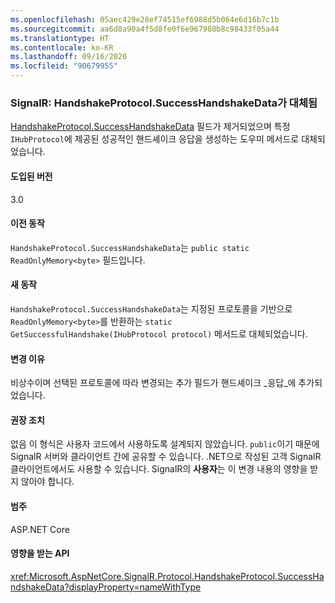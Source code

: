 ```yaml
---
ms.openlocfilehash: 05aec429e28ef74515ef6988d5b064e6d16b7c1b
ms.sourcegitcommit: aa6d8a90a4f5d8fe0f6e967980b8c98433f05a44
ms.translationtype: HT
ms.contentlocale: ko-KR
ms.lasthandoff: 09/16/2020
ms.locfileid: "90679955"
---
```

### <a name="signalr-handshakeprotocolsuccesshandshakedata-replaced"></a>SignalR: HandshakeProtocol.SuccessHandshakeData가 대체됨

[HandshakeProtocol.SuccessHandshakeData](https://github.com/dotnet/aspnetcore/blob/c5b2bc0df2a0027832bf7d01dfb19ca39cd08ae6/src/SignalR/common/SignalR.Common/src/Protocol/HandshakeProtocol.cs#L27) 필드가 제거되었으며 특정 `IHubProtocol`에 제공된 성공적인 핸드셰이크 응답을 생성하는 도우미 메서드로 대체되었습니다.

#### <a name="version-introduced"></a>도입된 버전

3.0

#### <a name="old-behavior"></a>이전 동작

`HandshakeProtocol.SuccessHandshakeData`는 `public static ReadOnlyMemory<byte>` 필드입니다.

#### <a name="new-behavior"></a>새 동작

`HandshakeProtocol.SuccessHandshakeData`는 지정된 프로토콜을 기반으로 `ReadOnlyMemory<byte>`를 반환하는 `static` `GetSuccessfulHandshake(IHubProtocol protocol)` 메서드로 대체되었습니다.

#### <a name="reason-for-change"></a>변경 이유

비상수이며 선택된 프로토콜에 따라 변경되는 추가 필드가 핸드셰이크 _응답_에 추가되었습니다.

#### <a name="recommended-action"></a>권장 조치

없음 이 형식은 사용자 코드에서 사용하도록 설계되지 않았습니다. `public`이기 때문에 SignalR 서버와 클라이언트 간에 공유할 수 있습니다. .NET으로 작성된 고객 SignalR 클라이언트에서도 사용할 수 있습니다. SignalR의 **사용자**는 이 변경 내용의 영향을 받지 않아야 합니다.

#### <a name="category"></a>범주

ASP.NET Core

#### <a name="affected-apis"></a>영향을 받는 API

<xref:Microsoft.AspNetCore.SignalR.Protocol.HandshakeProtocol.SuccessHandshakeData?displayProperty=nameWithType>

<!--

#### Affected APIs

`F:Microsoft.AspNetCore.SignalR.Protocol.HandshakeProtocol.SuccessHandshakeData`

-->
